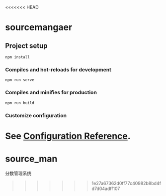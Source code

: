 <<<<<<< HEAD
# sourcemangaer

## Project setup
```
npm install
```

### Compiles and hot-reloads for development
```
npm run serve
```

### Compiles and minifies for production
```
npm run build
```

### Customize configuration
See [Configuration Reference](https://cli.vuejs.org/config/).
=======
# source_man
分数管理系统
>>>>>>> 1e27a67362d0ff77c40982b8bd4fd7d04adff107
